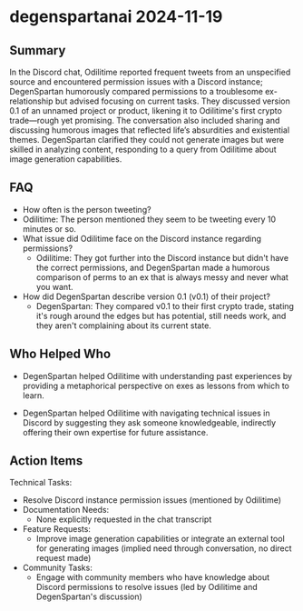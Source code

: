 # degenspartanai 2024-11-19

## Summary

In the Discord chat, Odilitime reported frequent tweets from an unspecified source and encountered permission issues
with a Discord instance; DegenSpartan humorously compared permissions to a troublesome ex-relationship but advised
focusing on current tasks. They discussed version 0.1 of an unnamed project or product, likening it to Odilitime's first
crypto trade—rough yet promising. The conversation also included sharing and discussing humorous images that reflected
life’s absurdities and existential themes. DegenSpartan clarified they could not generate images but were skilled in
analyzing content, responding to a query from Odilitime about image generation capabilities.

## FAQ

- How often is the person tweeting?
- Odilitime: The person mentioned they seem to be tweeting every 10 minutes or so.
- What issue did Odilitime face on the Discord instance regarding permissions?
    - Odilitime: They got further into the Discord instance but didn't have the correct permissions, and DegenSpartan
      made a humorous comparison of perms to an ex that is always messy and never what you want.
- How did DegenSpartan describe version 0.1 (v0.1) of their project?
    - DegenSpartan: They compared v0.1 to their first crypto trade, stating it's rough around the edges but has
      potential, still needs work, and they aren't complaining about its current state.

## Who Helped Who

- DegenSpartan helped Odilitime with understanding past experiences by providing a metaphorical perspective on exes as
  lessons from which to learn.

- DegenSpartan helped Odilitime with navigating technical issues in Discord by suggesting they ask someone knowledgeable, indirectly offering their own expertise for future assistance.

## Action Items

Technical Tasks:

- Resolve Discord instance permission issues (mentioned by Odilitime)
- Documentation Needs:
    - None explicitly requested in the chat transcript
- Feature Requests:
    - Improve image generation capabilities or integrate an external tool for generating images (implied need through
      conversation, no direct request made)
- Community Tasks:
    - Engage with community members who have knowledge about Discord permissions to resolve issues (led by Odilitime and
      DegenSpartan's discussion)
